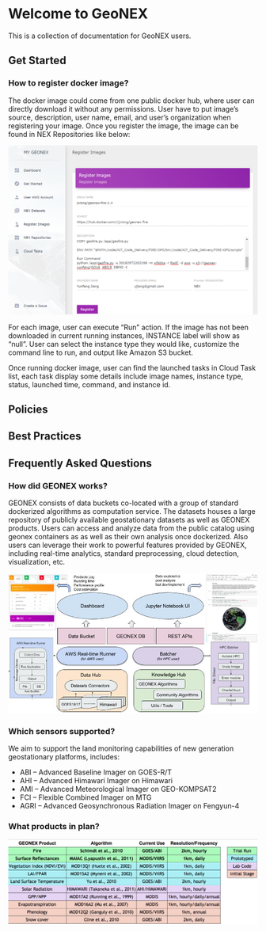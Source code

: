 # Welcome to GeoNEX

This is a collection of documentation for GeoNEX users.



## Get Started 

### How to register docker image?

The docker image could come from one public docker hub, where user can directly download it without any permissions. User have to put image’s source, description, user name, email, and user’s organization  when registering your image. Once you register the image, the image can be found in NEX Repositories like below:

![img](assets/wf2B6e195WerE4RuvEPfzy050_mgncjL_NUHyRlSN3ouTU8RUUygPDyWVHurnrcPX958M_t-rXmSfjfhUvk_lUe4hhtXVh4Lbd5yY1HgVW7SJnpSs40PQ2wrLQH-0M6PJc8a_oNl.png)

For each image, user can execute “Run” action. If the image has not been downloaded in current running instances, INSTANCE label will show as “null”. User can select the instance type they would like, customize the command line to run, and output like Amazon S3 bucket.

Once running docker image, user can find the launched tasks in Cloud Task list, each task display some details include image names, instance type, status, launched time, command, and instance id.


## Policies



## Best Practices



## Frequently Asked Questions

### How did GEONEX works?

GEONEX consists of  data buckets co-located with a group of standard dockerized algorithms as computation service. The datasets houses a large repository of publicly available geostationary datasets as well as GEONEX products. Users can access and analyze data from the public catalog using geonex containers as  as well as their own analysis once dockerized. Also users can leverage their work to powerful features provided by GEONEX, including real-time analytics, standard preprocessing, cloud detection, visualization, etc.

![img](assets/SQjI7uLt9hwsgXLunhK680jIV7ZdQS4a5jvMGwHoM4HjYi_EvIhRxYUn1LF0Pznt7UwF3aXNR8I1IxWvPtyfV25eHrbbgR8B6dpwdgAeB__Li4rmrA1fHkkKdvXcMnFs5ju0kt0C.png)

### Which sensors supported?

We aim to support the land monitoring capabilities of new generation geostationary platforms, includes:

- ABI – Advanced Baseline Imager on GOES-R/T
- AHI – Advanced Himawari Imager on Himawari
- AMI – Advanced Meteorological Imager on GEO-KOMPSAT2
- FCI – Flexible Combined Imager on MTG
- AGRI – Advanced Geosynchronous Radiation Imager on Fengyun-4



### What products in plan?

![img](assets/7umXZp45CK0kajTM6yTGV2B7dZ3AgLvmyslhCaEI1-xz0ialvoAxI40TE380paz5b6EbDMZw9hvherBo-Sk9vlz9FNyI2VeFkkn-DIRVyhWYcNKxb29O4kAC9-c29giRayFk62dS.png)



